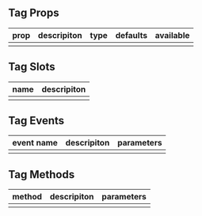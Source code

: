 ## Tag Props

| prop         |   descripiton     | type     |  defaults  |   available   |
| ----------- | ------------- | -------- | --------- | ---------------- |
|             |               |           |          |                  |

## Tag Slots

|   name  |      descripiton       |
|  ------  |    ---------   |
|          |                |

## Tag Events

|   event name   |    descripiton   |  parameters  |
| -------    | --------- |  --------- |
|            |           |            |

## Tag Methods

|  method  |   descripiton   |  parameters   |
| ------- | ------  |  ------  |
|         |         |          |
